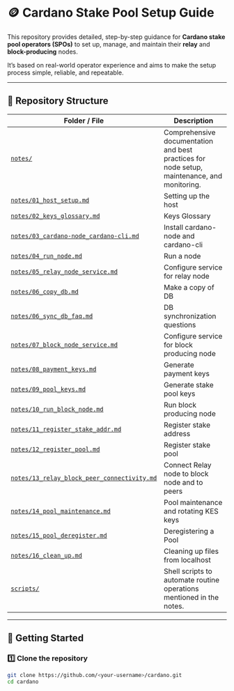 # 🪙 Cardano Stake Pool Setup Guide

This repository provides detailed, step-by-step guidance for **Cardano stake pool operators (SPOs)** to set up, manage, and maintain their **relay** and **block-producing** nodes.

It’s based on real-world operator experience and aims to make the setup process simple, reliable, and repeatable.

---

## 📁 Repository Structure

| Folder / File | Description |
| ------------- | ----------- |
| [`notes/`](./notes) | Comprehensive documentation and best practices for node setup, maintenance, and monitoring. |
| [`notes/01_host_setup.md`](./notes/01_host_setup.md) | Setting up the host |
| [`notes/02_keys_glossary.md`](./notes/02_keys_glossary.md) | Keys Glossary |
| [`notes/03_cardano-node_cardano-cli.md`](./notes/03_cardano-node_cardano-cli.md) | Install cardano-node and cardano-cli |
| [`notes/04_run_node.md`](./notes/04_run_node.md) | Run a node |
| [`notes/05_relay_node_service.md`](./notes/05_relay_node_service.md) | Configure service for relay node |
| [`notes/06_copy_db.md`](./notes/06_copy_db.md) | Make a copy of DB |
| [`notes/06_sync_db_faq.md`](./notes/06_sync_db_faq.md) | DB synchronization questions |
| [`notes/07_block_node_service.md`](./notes/07_block_node_service.md) | Configure service for block producing node |
| [`notes/08_payment_keys.md`](./notes/08_payment_keys.md) | Generate payment keys |
| [`notes/09_pool_keys.md`](./notes/09_pool_keys.md) | Generate stake pool keys |
| [`notes/10_run_block_node.md`](./notes/10_run_block_node.md) | Run block producing node |
| [`notes/11_register_stake_addr.md`](./notes/11_register_stake_addr.md) | Register stake address |
| [`notes/12_register_pool.md`](./notes/12_register_pool.md) | Register stake pool |
| [`notes/13_relay_block_peer_connectivity.md`](./notes/13_relay_block_peer_connectivity.md) | Connect Relay node to block node and to peers |
| [`notes/14_pool_maintenance.md`](./notes/14_pool_maintenance.md) | Pool maintenance and rotating KES keys |
| [`notes/15_pool_deregister.md`](./notes/15_pool_deregister.md) | Deregistering a Pool |
| [`notes/16_clean_up.md`](./notes/16_clean_up.md) | Cleaning up files from localhost |
| [`scripts/`](./scripts) | Shell scripts to automate routine operations mentioned in the notes. |

---

## 🚀 Getting Started

### 1️⃣ Clone the repository
```bash
git clone https://github.com/<your-username>/cardano.git
cd cardano
